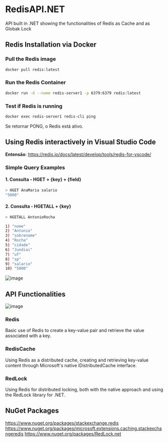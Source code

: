 # RedisAPI.NET
API built in .NET showing the functionalities of Redis as Cache and as Globak Lock

## Redis Installation via Docker

### Pull the Redis image

```bash
docker pull redis:latest
```

### Run the Redis Container
```bash
docker run -d --name redis-server1 -p 6379:6379 redis:latest
```

### Test if Redis is running
```bash
docker exec redis-server1 redis-cli ping
```
Se retornar PONG, o Redis está ativo.


## Using Redis interactively in Visual Studio Code
**Entensão**: https://redis.io/docs/latest/develop/tools/redis-for-vscode/

### Simple Query Examples

#### 1. Consulta - HGET + {key} + {field}
```bash
> HGET AnaMaria salario
"5000"
```

#### 2. Consulta - HGETALL + {key}
```bash
> HGETALL AntonioRocha

1) "nome"
2) "Antonio"
3) "sobrenome"
4) "Rocha"
5) "cidade"
6) "Jundiai"
7) "uf"
8) "sp"
9) "salario"
10) "5000"
```
![image](https://github.com/user-attachments/assets/103348c4-642c-44a4-a2b6-69139a4566fa)

## API Functionalities
![image](https://github.com/user-attachments/assets/b6982a95-2ac0-4e44-b706-2af2fc0cb840)


### Redis
Basic use of Redis to create a key-value pair and retrieve the value associated with a key.

### RedisCache
Using Redis as a distributed cache, creating and retrieving key-value content through Microsoft's native IDistributedCache interface.

### RedLock
Using Redis for distributed locking, both with the native approach and using the RedLock library for .NET.

## NuGet Packages
https://www.nuget.org/packages/stackexchange.redis
https://www.nuget.org/packages/microsoft.extensions.caching.stackexchangeredis
https://www.nuget.org/packages/RedLock.net

